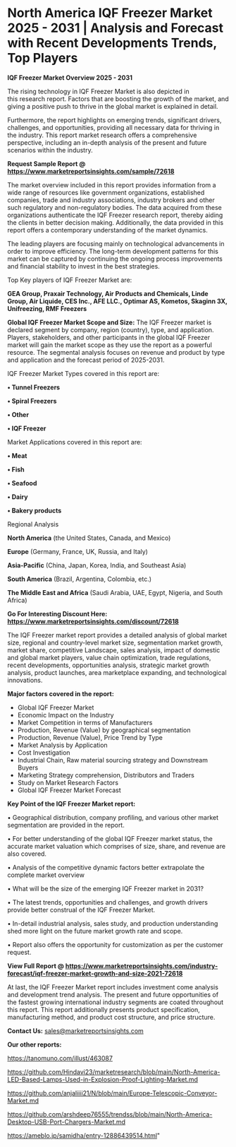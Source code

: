 # North America IQF Freezer Market 2025 - 2031 | Analysis and Forecast with Recent Developments Trends, Top Players

<Strong> IQF Freezer Market Overview 2025 - 2031</strong>

The rising technology in IQF Freezer Market is also depicted in this research report. Factors that are boosting the growth of the market, and giving a positive push to thrive in the global market is explained in detail.

Furthermore, the report highlights on emerging trends, significant drivers, challenges, and opportunities, providing all necessary data for thriving in the industry. This report market research offers a comprehensive perspective, including an in-depth analysis of the present and future scenarios within the industry.

<strong>Request Sample Report @ <a href=https://www.marketreportsinsights.com/sample/72618>https://www.marketreportsinsights.com/sample/72618</a></strong>

The market overview included in this report provides information from a wide range of resources like government organizations, established companies, trade and industry associations, industry brokers and other such regulatory and non-regulatory bodies. The data acquired from these organizations authenticate the IQF Freezer research report, thereby aiding the clients in better decision making. Additionally, the data provided in this report offers a contemporary understanding of the market dynamics.

The leading players are focusing mainly on technological advancements in order to improve efficiency. The long-term development patterns for this market can be captured by continuing the ongoing process improvements and financial stability to invest in the best strategies.

Top Key players of IQF Freezer Market are:

<strong>GEA Group, Praxair Technology, Air Products and Chemicals, Linde Group, Air Liquide, CES Inc., AFE LLC., Optimar AS, Kometos, Skaginn 3X, Unifreezing, RMF Freezers</strong>

<strong><b>Global IQF Freezer Market Scope and Size:</b></strong>
The IQF Freezer market is declared segment by company, region (country), type, and application. Players, stakeholders, and other participants in the global IQF Freezer market will gain the market scope as they use the report as a powerful resource. The segmental analysis focuses on revenue and product by type and application and the forecast period of 2025-2031.

IQF Freezer Market Types covered in this report are:

<strong>• Tunnel Freezers

• Spiral Freezers

• Other

• IQF Freezer</strong>

Market Applications covered in this report are:

<strong>• Meat

• Fish

• Seafood

• Dairy

• Bakery products</strong> 

Regional Analysis

<strong>North America</strong> (the United States, Canada, and Mexico)

<strong>Europe</strong> (Germany, France, UK, Russia, and Italy)

<strong>Asia-Pacific</strong> (China, Japan, Korea, India, and Southeast Asia)

<strong>South America</strong> (Brazil, Argentina, Colombia, etc.)

<strong>The Middle East and Africa</strong> (Saudi Arabia, UAE, Egypt, Nigeria, and South Africa)

<strong>Go For Interesting Discount Here: <a href=https://www.marketreportsinsights.com/discount/72618>https://www.marketreportsinsights.com/discount/72618</a></strong>

The IQF Freezer market report provides a detailed analysis of global market size, regional and country-level market size, segmentation market growth, market share, competitive Landscape, sales analysis, impact of domestic and global market players, value chain optimization, trade regulations, recent developments, opportunities analysis, strategic market growth analysis, product launches, area marketplace expanding, and technological innovations.

<strong><b>Major factors covered in the report:</b></strong>
<ul>
  <li>Global IQF Freezer Market </li>
  <li>Economic Impact on the Industry</li>
  <li>Market Competition in terms of Manufacturers</li>
  <li>Production, Revenue (Value) by geographical segmentation</li>
  <li>Production, Revenue (Value), Price Trend by Type</li>
  <li>Market Analysis by Application</li>
  <li>Cost Investigation</li>
  <li>Industrial Chain, Raw material sourcing strategy and Downstream Buyers</li>
  <li>Marketing Strategy comprehension, Distributors and Traders</li>
  <li>Study on Market Research Factors</li>
  <li>Global IQF Freezer Market Forecast</li>
</ul>

<strong><b>Key Point of the IQF Freezer Market report:</b></strong>

• Geographical distribution, company profiling, and various other market segmentation are provided in the report.

• For better understanding of the global IQF Freezer market status, the accurate market valuation which comprises of size, share, and revenue are also covered.

• Analysis of the competitive dynamic factors better extrapolate the complete market overview

• What will be the size of the emerging IQF Freezer market in 2031?

• The latest trends, opportunities and challenges, and growth drivers provide better construal of the IQF Freezer Market.

• In-detail industrial analysis, sales study, and production understanding shed more light on the future market growth rate and scope.

• Report also offers the opportunity for customization as per the customer request.

<strong><b>View Full Report @ <a href=https://www.marketreportsinsights.com/industry-forecast/iqf-freezer-market-growth-and-size-2021-72618>https://www.marketreportsinsights.com/industry-forecast/iqf-freezer-market-growth-and-size-2021-72618</a></b></strong>


At last, the IQF Freezer Market report includes investment come analysis and development trend analysis. The present and future opportunities of the fastest growing international industry segments are coated throughout this report. This report additionally presents product specification, manufacturing method, and product cost structure, and price structure.

<strong>Contact Us:</strong>
sales@marketreportsinsights.com

<strong>Our other reports:</strong>

<a href=https://tanomuno.com/illust/463087>https://tanomuno.com/illust/463087</a>

<a href=https://github.com/Hindavi23/marketresearch/blob/main/North-America-LED-Based-Lamps-Used-in-Explosion-Proof-Lighting-Market.md>https://github.com/Hindavi23/marketresearch/blob/main/North-America-LED-Based-Lamps-Used-in-Explosion-Proof-Lighting-Market.md</a>

<a href=https://github.com/anjaliiii21/N/blob/main/Europe-Telescopic-Conveyor-Market.md>https://github.com/anjaliiii21/N/blob/main/Europe-Telescopic-Conveyor-Market.md</a>

<a href=https://github.com/arshdeep76555/trendss/blob/main/North-America-Desktop-USB-Port-Chargers-Market.md>https://github.com/arshdeep76555/trendss/blob/main/North-America-Desktop-USB-Port-Chargers-Market.md</a>

<a href=https://ameblo.jp/samidha/entry-12886439514.html>https://ameblo.jp/samidha/entry-12886439514.html</a>"
